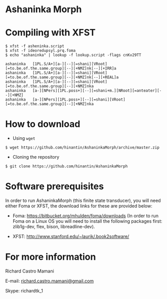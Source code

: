 Ashaninka Morph
===============

Compiling with XFST
===============================

```
$ xfst -f asheninka.script 
$ xfst -f ideoredupsyl.prq.foma 
$ echo "ashaninka" | lookup -f lookup.script -flags cnKv29TT

ashaninka	[1PL.S/A+][a-][--][=shani][VRoot][=to.be.of.the.same.group][--][+NMZ]nk[--][+IRR]a
ashaninka	[1PL.S/A+][a-][--][=shani][VRoot][=to.be.of.the.same.group][--][+NMZ]nk[--][+REAL]a
ashaninka	[1PL.S/A+][a-][--][=shani][VRoot][=to.be.of.the.same.group][--][+NMZ]nka
ashaninka	[a-][NPers][1PL.poss+][--][=shani+m.][NRoot][=anteater][--][+NMZ]
ashaninka	[a-][NPers][1PL.poss+][--][=shani][VRoot][=to.be.of.the.same.group][--][+NMZ]nka
```

How to download
===============

* Using `wget`
```
$ wget https://github.com/hinantin/AshaninkaMorph/archive/master.zip 
```

* Cloning the repository
```
$ git clone https://github.com/hinantin/AshaninkaMorph
```

Software prerequisites
======================

In order to run AshaninkaMorph (this finite state transducer), you will need either Foma or XFST, the download links for these are provided below:

* Foma: https://bitbucket.org/mhulden/foma/downloads (In order to run Foma on a Linux OS you will need to install the following packages first: zlib1g-dev, flex, bison, libreadline-dev).

* XFST: http://www.stanford.edu/~laurik/.book2software/

For more information
====================

Richard Castro Mamani

E-mail: richard.castro.mamani@gmail.com

Skype: richardtk_1



